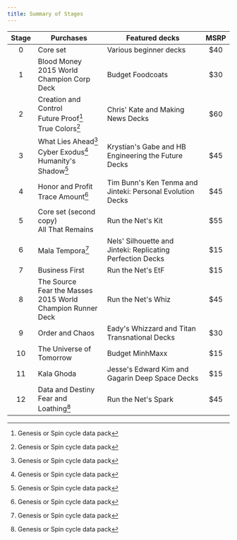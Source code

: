```yaml
---
title: Summary of Stages
---
```


| Stage | Purchases                                                            | Featured decks                                             | MSRP |
| :---: | -------------------------------------------------------------------- | ---------------------------------------------------------- | :--: |
|   0   | Core set                                                             | Various beginner decks                                     |  $40 |
|   1   | Blood Money<br/> 2015 World Champion Corp Deck                           | Budget Foodcoats                                           |  $30 |
|   2   | Creation and Control<br/> Future Proof[^1]<br/> True Colors[^1]      | Chris' Kate and Making News Decks                          |  $60 |
|   3   | What Lies Ahead[^1]<br/> Cyber Exodus[^1]<br/> Humanity's Shadow[^1] | Krystian's Gabe and HB Engineering the Future Decks        |  $45 |
|   4   | Honor and Profit<br/> Trace Amount[^1]                               | Tim Bunn's Ken Tenma and Jinteki: Personal Evolution Decks |  $45 |
|   5   | Core set (second copy)<br/> All That Remains                         | Run the Net's Kit                                          |  $55 |
|   6   | Mala Tempora[^1]                                                     | Nels' Silhouette and Jinteki: Replicating Perfection Decks |  $15 |
|   7   | Business First                                                       | Run the Net's EtF                                          |  $15 |
|   8   | The Source<br/> Fear the Masses<br/> 2015 World Champion Runner Deck | Run the Net's Whiz                                         |  $45 |
|   9   | Order and Chaos                                                      | Eady's Whizzard and Titan Transnational Decks              |  $30 |
|  10   | The Universe of Tomorrow                                             | Budget MinhMaxx                                            |  $15 |
|  11   | Kala Ghoda                                                           | Jesse's Edward Kim and Gagarin Deep Space Decks            |  $15 |
|  12   | Data and Destiny<br/> Fear and Loathing[^1]                          | Run the Net's Spark                                        |  $45 |

[^1]: Genesis or Spin cycle data pack

